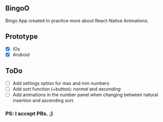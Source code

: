 ## BingoO
Bingo App created to practice more about React-Native Animations.

## Prototype
 - [x]  IOs
 - [x]  Android
 
## ToDo
- [ ] Add settings option for max and min numbers
- [ ] Add sort function (+button): <i>normal</i> and <i>ascending</i>
- [ ] Add animations in the number panel when changing between natural insertion and ascending sort.

### PS: I accept PRs. ;)
